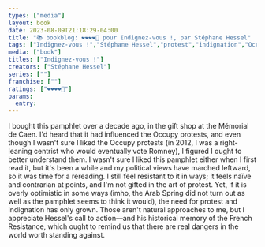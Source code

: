 ```yaml
---
types: ["media"]
layout: book
date: 2023-08-09T21:18:29-04:00
title: "📚 bookblog: ❤️❤️❤️❤️🖤 pour Indignez-vous !, par Stéphane Hessel"
tags: ["Indignez-vous !","Stéphane Hessel","protest","indignation","Occupy","French Resistance","non-violence"]
media: ["book"]
titles: ["Indignez-vous !"]
creators: ["Stéphane Hessel"]
series: [""]
franchise: [""]
ratings: ["❤️❤️❤️❤️🖤"]
params:
  entry:
---
```

I bought this pamphlet over a decade ago, in the gift shop at the Mémorial de Caen. I'd heard that it had influenced the Occupy protests, and even though I wasn't sure I liked the Occupy protests (in 2012, I was a right-leaning centrist who would eventually vote Romney), I figured I ought to better understand them. I wasn't sure I liked this pamphlet either when I first read it, but it's been a while and my political views have marched leftward, so it was time for a rereading. I still feel resistant to it in ways; it feels naïve and contrarian at points, and I'm not gifted in the art of protest. Yet, if it is overly optimistic in some ways (imho, the Arab Spring did not turn out as well as the pamphlet seems to think it would), the need for protest and indignation has only grown. Those aren't natural approaches to me, but I appreciate Hessel's call to action—and his historical memory of the French Resistance, which ought to remind us that there are real dangers in the world worth standing against.

